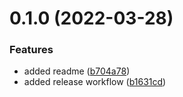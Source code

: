 # 0.1.0 (2022-03-28)


### Features

* added readme ([b704a78](https://github.com/subhanmahmood/autorelease-test/commit/b704a78b9427fbf1f7e434b208a3e290ab010620))
* added release workflow ([b1631cd](https://github.com/subhanmahmood/autorelease-test/commit/b1631cd90dfcc88e67ca5e0a296e92f47f7b2e08))



